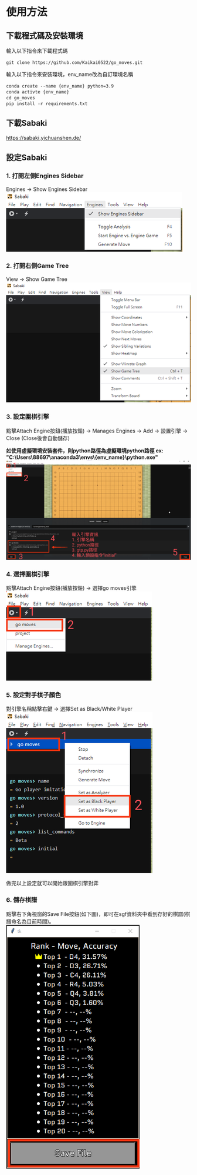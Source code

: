 # 使用方法
## 下載程式碼及安裝環境
輸入以下指令來下載程式碼
```cpp=
git clone https://github.com/Kaikai0522/go_moves.git
```

輸入以下指令來安裝環境，env_name改為自訂環境名稱
```cpp=
conda create --name {env_name} python=3.9
conda activte {env_name}
cd go_moves
pip install -r requirements.txt
```

## 下載Sabaki
https://sabaki.yichuanshen.de/

## 設定Sabaki

### 1. 打開左側Engines Sidebar
Engines → Show Engines Sidebar<br>
![show_engines_sidebar](./images/show_engines_sidebar.png)

### 2. 打開右側Game Tree
View → Show Game Tree<br>
![show_game_tree](./images/show_game_tree.png)

### 3. 設定圍棋引擎
點擊Attach Engine按鈕(播放按鈕) → Manages Engines → Add → 設置引擎 → Close (Close後會自動儲存)

**如使用虛擬環境安裝套件，則python路徑為虛擬環境python路徑 ex: "C:\Users\88697\anaconda3\envs\\{env_name}\python.exe"**
![設定引擎](./images/設定引擎.png)

### 4. 選擇圍棋引擎
點擊Attach Engine按鈕(播放按鈕) → 選擇go moves引擎<br>
![選擇引擎](./images/選擇引擎.png)

### 5. 設定對手棋子顏色
對引擎名稱點擊右鍵 → 選擇Set as Black/White Player<br>
![設定對手顏色](./images/設定對手顏色.png)

做完以上設定就可以開始跟圍棋引擎對弈

### 6. 儲存棋譜
點擊右下角視窗的Save File按鈕(如下圖)，即可在sgf資料夾中看到存好的棋譜(棋譜命名為目前時間)。<br>
![著手顯示介面](./images/著手顯示介面.png)



